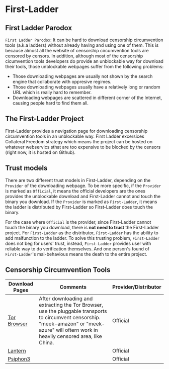# First-Ladder

## First Ladder Parodox
`First Ladder Parodox`: It can be hard to download censorship circumvention tools (a.k.a ladders) without already having and using one of them. This is because almost all the website of censorship circumvention tools are censored by censors. In addition, although most of the censorship cicumvention tools developers do provide an unblockable way for download their tools, those unblockable webpages suffer from the following problems:

- Those downloading webpages are usually not shown by the search engine that collaborate with oppresive regimes.
- Those downloading webpages usually have a relatively long or random URL which is really hard to remember.
- Downloading webpages are scattered in different corner of the Internet, causing people hard to find them all.

## The First-Ladder Project

First-Ladder provides a nevigation page for downloading censorship circumvention tools in an unblockable way. First Ladder excersices Collateral Freedom strategy which means the project can be hosted on whatever webservics sthat are too expensive to be blocked by the censors (right now, it is hosted on Github).

## Trust models

There are two different trust models in First-Ladder, depending on the `Provider` of the downloading webpage. To be more specific, if the `Provider` is marked as `Official`, it means the official developers are the ones provides the unblockable download and First-Ladder cannot and touch the binary you download. If the `Provider` is marked as `First-Ladder`, it means the ladder is distributed by First-Ladder so First-Ladder does touch the binary.

For the case where `Official` is the provider, since First-Ladder cannot touch the binary you download, there is **not need to trust** the First-Ladder project. For `First-Ladder` as the distributor, `First-Ladder` has the ability to add malfunction to the ladder. To solve this trusting problem, `First-Ladder` does not beg for users' trust, instead, `First-Ladder` provides user with reliable way to do verification themselves. And one person's found of `First-Ladder`'s mal-behavious means the death to the entire project.

## Censorship Circumvention Tools

| Download Pages |  Comments | Provider/Distributor |
|---|---|---|
| [Tor Browser](https://github.com/TheTorProject/gettorbrowser)  | After downloading and extracting the Tor Browser, use the pluggable transports to circumvent censorship. "meek-amazon" or "meek-azure" will oftern work in heavily censored area, like China. | Official |
| [Lantern](https://github.com/getlantern/lantern)  |   | Official |
| [Psiphon3](https://s3.amazonaws.com/0ubz-2q11-gi9y/zh.html)  |   | Official |
